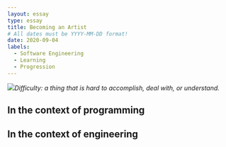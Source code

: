 ```yaml
---
layout: essay
type: essay
title: Becoming an Artist
# All dates must be YYYY-MM-DD format!
date: 2020-09-04
labels:
  - Software Engineering
  - Learning
  - Progression
---
```


<img class="ui tiny left circular floated image" src="../images/paintbrushes.jpg">*Difficulty: a thing that is hard to accomplish, deal with, or understand.*


## In the context of programming



## In the context of engineering
